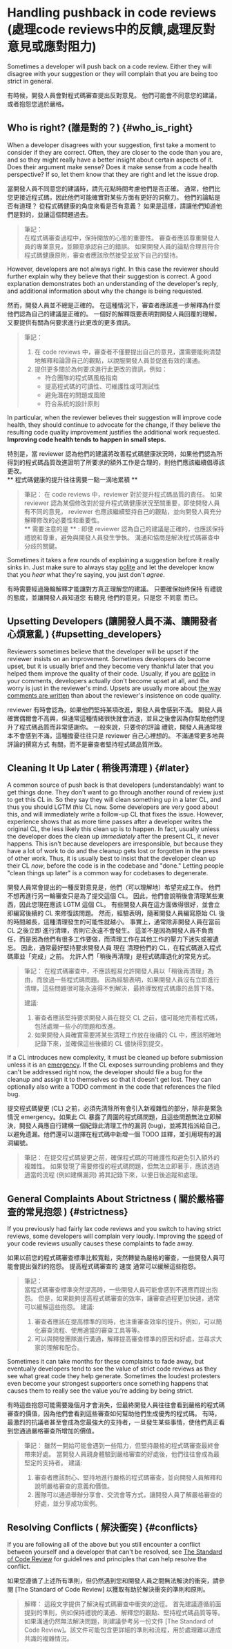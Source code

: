 # Handling pushback in code reviews (處理code reviews中的反饋,處理反對意見或應對阻力)



Sometimes a developer will push back on a code review. Either they will disagree
with your suggestion or they will complain that you are being too strict in
general.

有時候，開發人員會對程式碼審查提出反對意見。 他們可能會不同意您的建議，或者抱怨您過於嚴格。 

## Who is right? (誰是對的？) {#who_is_right}

When a developer disagrees with your suggestion, first take a moment to consider
if they are correct. Often, they are closer to the code than you are, and so
they might really have a better insight about certain aspects of it. Does their
argument make sense? Does it make sense from a code health perspective? If so,
let them know that they are right and let the issue drop.  

當開發人員不同意您的建議時，請先花點時間考慮他們是否正確。 通常，他們比您更接近程式碼，因此他們可能確實對某些方面有更好的洞察力。 他們的論點是否有道理？ 從程式碼健康的角度來看是否有意義？ 如果是這樣，請讓他們知道他們是對的，並讓這個問題過去。  

> 筆記：  
> 在程式碼審查過程中，保持開放的心態的重要性。 審查者應該尊重開發人員的專業意見，並願意承認自己的錯誤。 如果開發人員的論點合理且符合程式碼健康原則，審查者應該欣然接受並放下自己的堅持。  

However, developers are not always right. In this case the reviewer should
further explain why they believe that their suggestion is correct. A good
explanation demonstrates both an understanding of the developer's reply, and
additional information about why the change is being requested.

然而，開發人員並不總是正確的。 在這種情況下，審查者應該進一步解釋為什麼他們認為自己的建議是正確的。 一個好的解釋既要表明對開發人員回覆的理解，又要提供有關為何要求進行此更改的更多資訊。  
>  筆記：
>  1. 在 code reviews 中，審查者不僅要提出自己的意見，還需要能夠清楚地解釋和論證自己的觀點，以說服開發人員並促進有效的溝通。
>  2. 提供更多關於為何要求進行此更改的資訊，例如：
>     *  符合團隊的程式碼風格指南
>     *  提高程式碼的可讀性、可維護性或可測試性
>     *  避免潛在的問題或風險
>     *  符合系統的設計原則  


In particular, when the reviewer believes their suggestion will improve code
health, they should continue to advocate for the change, if they believe the
resulting code quality improvement justifies the additional work requested.
**Improving code health tends to happen in small steps.**

特別是，當 reviewer 認為他們的建議將改善程式碼健康狀況時，如果他們認為所得到的程式碼品質改進證明了所要求的額外工作是合理的，則他們應該繼續倡導該更改。  
** 程式碼健康的提升往往需要一點一滴地累積 **
> 筆記：
> 在 code reviews 中，reviewer 對於提升程式碼品質的責任。 如果 reviewer 認為某個修改對於提升程式碼健康狀況至關重要，即使開發人員有不同的意見， reviewer 也應該繼續堅持自己的觀點，並向開發人員充分解釋修改的必要性和重要性。  
> **  需要注意的是 **  : 即使 reviewer 認為自己的建議是正確的，也應該保持禮貌和尊重，避免與開發人員發生爭執。 溝通和協商是解決程式碼審查中分歧的關鍵。  

Sometimes it takes a few rounds of explaining a suggestion before it really
sinks in. Just make sure to always stay [polite](comments.md#courtesy) and let
the developer know that you *hear* what they're saying, you just don't *agree*.  

有時需要經過幾輪解釋才能讓對方真正理解您的建議。 只要確保始终保持 有禮貌 的態度，並讓開發人員知道您 有聽見 他們的意見，只是您 不同意 而已。  

## Upsetting Developers (讓開發人員不滿、讓開發者心煩意亂 ) {#upsetting_developers}

Reviewers sometimes believe that the developer will be upset if the reviewer
insists on an improvement. Sometimes developers do become upset, but it is
usually brief and they become very thankful later that you helped them improve
the quality of their code. Usually, if you are [polite](comments.md#courtesy) in
your comments, developers actually don't become upset at all, and the worry is
just in the reviewer's mind. Upsets are usually more about
[the way comments are written](comments.md#courtesy) than about the reviewer's
insistence on code quality.

reviewer 有時會認為，如果他們堅持某項改進，開發人員會感到不滿。 開發人員確實偶爾會不高興，但通常這種情緒很快就會消退，並且之後會因為你幫助他們提升了程式碼品質而非常感謝你。 一般來說，只要你的評論 禮貌，開發人員通常根本不會感到不滿，這種擔憂往往只是 reviewer 自己心裡想的。 不滿通常更多地與 評論的撰寫方式 有關，而不是審查者堅持程式碼品質所致。  


## Cleaning It Up Later ( 稍後再清理 ) {#later}

A common source of push back is that developers (understandably) want to get
things done. They don't want to go through another round of review just to get
this CL in. So they say they will clean something up in a later CL, and thus you
should LGTM *this* CL now. Some developers are very good about this, and will
immediately write a follow-up CL that fixes the issue. However, experience shows
that as more time passes after a developer writes the original CL, the less
likely this clean up is to happen. In fact, usually unless the developer does
the clean up *immediately* after the present CL, it never happens. This isn't
because developers are irresponsible, but because they have a lot of work to do
and the cleanup gets lost or forgotten in the press of other work. Thus, it is
usually best to insist that the developer clean up their CL *now*, before the
code is in the codebase and "done." Letting people "clean things up later" is a
common way for codebases to degenerate.  

開發人員常會提出的一種反對意見是，他們（可以理解地）希望完成工作。 他們不想再進行另一輪審查只是為了提交這個 CL。 因此，他們會說稍後會清理某些東西，因此您現在應該 LGTM 這個 CL。 有些開發人員在這方面做得很好，並會立即編寫後續的 CL 來修復該問題。 然而，經驗表明，隨著開發人員編寫原始 CL 後的時間越長，這種清理發生的可能性就越小。 事實上，通常除非開發人員在當前 CL 之後立即 進行清理，否則它永遠不會發生。 這並不是因為開發人員不負責任，而是因為他們有很多工作要做，而清理工作在其他工作的壓力下迷失或被遺忘。 因此，通常最好堅持要求開發人員 現在 清理他們的 CL，在程式碼進入程式碼庫並「完成」之前。 允許人們「稍後再清理」是程式碼庫退化的常見方式。  

>  筆記：
>  在程式碼審查中，不應該輕易允許開發人員以「稍後再清理」為由，而放過一些程式碼問題。 因為經驗表明，如果開發人員沒有立即進行清理，這些問題很可能永遠得不到解決，最終導致程式碼庫的品質下降。
>
> 建議:  
>  1. 審查者應該堅持要求開發人員在提交 CL 之前，儘可能地完善程式碼，包括處理一些小的問題和改進。  
>  2. 如果開發人員確實需要將某些清理工作放在後續的 CL 中，應該明確地記錄下來，並確保這些後續的 CL 儘快得到提交。  


If a CL introduces new complexity, it must be cleaned up before submission
unless it is an [emergency](../emergencies.md). If the CL exposes surrounding
problems and they can't be addressed right now, the developer should file a bug
for the cleanup and assign it to themselves so that it doesn't get lost. They
can optionally also write a TODO comment in the code that references the filed
bug.

提交程式碼變更 (CL) 之前，必須先清除所有會引入新複雜性的部分，除非是緊急情況 emergency。如果此 CL 暴露了周圍的程式碼問題，且這些問題無法立即解決，開發人員應自行建構一個紀錄此清理工作的漏洞 (bug)，並將其指派给自己，以避免遗漏。他們還可以選擇在程式碼中新增一個 TODO 註釋，並引用現有的漏洞編號。  

>  筆記：
>  在提交程式碼變更之前，確保程式碼的可維護性和避免引入額外的複雜性。
>  如果發現了需要修復的程式碼問題，但無法立即著手，應該透過適當的流程 (例如建構漏洞) 將其記錄下來，以便日後追蹤和處理。


## General Complaints About Strictness ( 關於嚴格審查的常見抱怨  ) {#strictness}

If you previously had fairly lax code reviews and you switch to having strict
reviews, some developers will complain very loudly. Improving the
[speed](speed.md) of your code reviews usually causes these complaints to fade
away.

如果以前您的程式碼審查標準比較寬鬆，突然轉變為嚴格的審查，一些開發人員可能會提出强烈的抱怨。 提高程式碼審查的 速度 通常可以緩解這些抱怨。  

>  筆記：  
>  當程式碼審查標準突然提高時，一些開發人員可能會感到不適應而提出抱怨。 但是，如果能夠提高程式碼審查的效率，讓審查過程更加快速，通常可以緩解這些抱怨。
>  建議:
>  1. 審查者應該在提高標準的同時，也注重審查效率的提升。例如，可以簡化審查流程、使用適當的審查工具等等。
>  2. 可以與開發團隊進行溝通，解釋提高審查標準的原因和好處，並尋求大家的理解和配合。

Sometimes it can take months for these complaints to fade away, but eventually
developers tend to see the value of strict code reviews as they see what great
code they help generate. Sometimes the loudest protesters even become your
strongest supporters once something happens that causes them to really see the
value you're adding by being strict.

有時這些抱怨可能需要幾個月才會消失，但最終開發人員往往會看到嚴格的程式碼審查的價值，因為他們會看到這些審查如何幫助他們生成優秀的程式碼。 有時，最激烈的抗議者甚至會成為您最強大的支持者，一旦發生某些事情，使他們真正看到您通過嚴格審查所增加的價值。  

>  筆記：
> 雖然一開始可能會遇到一些阻力，但堅持嚴格的程式碼審查最終會帶來好處。 當開發人員親身體驗到嚴格審查的好處後，他們往往會成為最堅定的支持者。
>  建議:
>  1. 審查者應該耐心、堅持地進行嚴格的程式碼審查，並向開發人員解釋和說明嚴格審查的意義和價值。  
>  2. 團隊可以通過舉辦分享會、交流會等方式，讓開發人員了解嚴格審查的好處，並分享成功案例。  

## Resolving Conflicts ( 解決衝突 )  {#conflicts}

If you are following all of the above but you still encounter a conflict between
yourself and a developer that can't be resolved, see
[The Standard of Code Review](standard.md) for guidelines and principles that
can help resolve the conflict.

如果您遵循了上述所有準則，但仍然遇到您和開發人員之間無法解決的衝突，請參閱 [The Standard of Code Review] 以獲取有助於解決衝突的準則和原則。    
> 解釋：
> 這段文字提供了解決程式碼審查中衝突的途徑。
> 首先建議遵循前面提到的準則，例如保持禮貌的溝通、解釋您的觀點、堅持程式碼品質等等。
> 如果溝通仍然無法解決問題，則建議參考另一份文件 [The Standard of Code Review]。該文件可能包含更詳細的準則和流程，用於處理難以達成共識的複雜情況。

